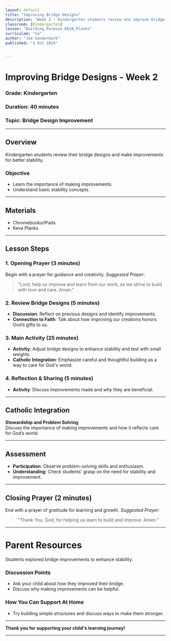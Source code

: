 ```yaml
---
layout: default
title: "Improving Bridge Designs"
description: "Week 2 - Kindergarten students review and improve bridge structures."
classroom: [Kindergarten]
lesson: "Building_Purpose_KEVA_Planks"
curriculam: "no"
author: "Joe Vandermark"
published: "3 Oct 2024"


---
```


# Improving Bridge Designs - Week 2

### **Grade**: Kindergarten  
### **Duration**: 40 minutes  
### **Topic**: Bridge Design Improvement

---

## **Overview**
Kindergarten students review their bridge designs and make improvements for better stability.

### **Objective**
- Learn the importance of making improvements.
- Understand basic stability concepts.

---

## **Materials**
- Chromebooks/iPads
- Keva Planks

---

## **Lesson Steps**

### **1. Opening Prayer (3 minutes)**
Begin with a prayer for guidance and creativity.
_Suggested Prayer_:  
> "Lord, help us improve and learn from our work, as we strive to build with love and care. Amen."

### **2. Review Bridge Designs (5 minutes)**
- **Discussion**: Reflect on previous designs and identify improvements.
- **Connection to Faith**: Talk about how improving our creations honors God’s gifts to us.

### **3. Main Activity (25 minutes)**
- **Activity**: Adjust bridge designs to enhance stability and test with small weights.
- **Catholic Integration**: Emphasize careful and thoughtful building as a way to care for God's world.

### **4. Reflection & Sharing (5 minutes)**
- **Activity**: Discuss improvements made and why they are beneficial.

---

## **Catholic Integration**
**Stewardship and Problem Solving**  
Discuss the importance of making improvements and how it reflects care for God’s world.

---

## **Assessment**
- **Participation**: Observe problem-solving skills and enthusiasm.
- **Understanding**: Check students' grasp on the need for stability and improvement.

---

## **Closing Prayer (2 minutes)**
End with a prayer of gratitude for learning and growth.
_Suggested Prayer_:  
> "Thank You, God, for helping us learn to build and improve. Amen."

---

# Parent Resources

Students explored bridge improvements to enhance stability.

### **Discussion Points**
- Ask your child about how they improved their bridge.
- Discuss why making improvements can be helpful.

### **How You Can Support At Home**
- Try building simple structures and discuss ways to make them stronger.

---

**Thank you for supporting your child's learning journey!**

---
